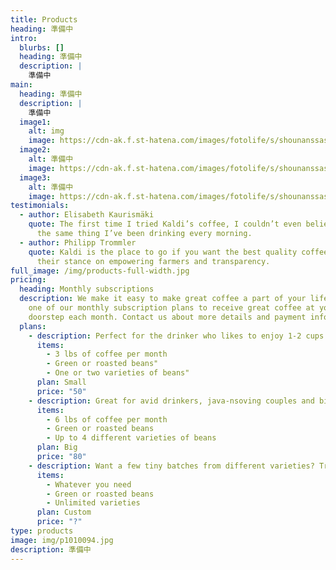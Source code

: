```yaml
---
title: Products
heading: 準備中
intro:
  blurbs: []
  heading: 準備中
  description: |
    準備中
main:
  heading: 準備中
  description: |
    準備中
  image1:
    alt: img
    image: https://cdn-ak.f.st-hatena.com/images/fotolife/s/shounanssasaki/20100415/20100415074336.jpg
  image2:
    alt: 準備中
    image: https://cdn-ak.f.st-hatena.com/images/fotolife/s/shounanssasaki/20100415/20100415074335.jpg
  image3:
    alt: 準備中
    image: https://cdn-ak.f.st-hatena.com/images/fotolife/s/shounanssasaki/20100415/20100415074313.jpg
testimonials:
  - author: Elisabeth Kaurismäki
    quote: The first time I tried Kaldi’s coffee, I couldn’t even believe that was
      the same thing I’ve been drinking every morning.
  - author: Philipp Trommler
    quote: Kaldi is the place to go if you want the best quality coffee. I love
      their stance on empowering farmers and transparency.
full_image: /img/products-full-width.jpg
pricing:
  heading: Monthly subscriptions
  description: We make it easy to make great coffee a part of your life. Choose
    one of our monthly subscription plans to receive great coffee at your
    doorstep each month. Contact us about more details and payment info.
  plans:
    - description: Perfect for the drinker who likes to enjoy 1-2 cups per day.
      items:
        - 3 lbs of coffee per month
        - Green or roasted beans"
        - One or two varieties of beans"
      plan: Small
      price: "50"
    - description: Great for avid drinkers, java-nsoving couples and bigger crowds
      items:
        - 6 lbs of coffee per month
        - Green or roasted beans
        - Up to 4 different varieties of beans
      plan: Big
      price: "80"
    - description: Want a few tiny batches from different varieties? Try our custom plan
      items:
        - Whatever you need
        - Green or roasted beans
        - Unlimited varieties
      plan: Custom
      price: "?"
type: products
image: img/p1010094.jpg
description: 準備中
---
```

